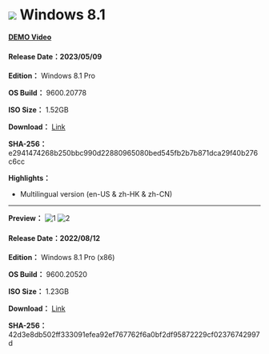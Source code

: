 # <img src="/icons/windows-8.svg"> Windows 8.1

**[DEMO Video](https://youtu.be/3jFePP3rs_g)**

#### Release Date：2023/05/09

**Edition：** Windows 8.1 Pro

**OS Build：** 9600.20778

**ISO Size：** 1.52GB

**Download：** [Link](https://github.com/WhatTheBlock/WindowsSimplify/releases/download/iso/9600.20778_ML_230509.iso)

**SHA-256：** e2941474268b250bbc990d22880965080bed545fb2b7b871dca29f40b276c6cc

**Highlights：**
- Multilingual version (en-US & zh-HK & zh-CN)

----

**Preview：**
![1](/preview/9600.20520_x86_220812.png)
![2](/preview/9600.20520_x86_220812_2.png)

#### Release Date：2022/08/12

**Edition：** Windows 8.1 Pro (x86)

**OS Build：** 9600.20520

**ISO Size：** 1.23GB

**Download：** [Link](https://gmnfuedutw-my.sharepoint.com/:u:/g/personal/40543229_gm_nfu_edu_tw/EeqC6y4HfndHpmKdNcGULIkB4Ovqff_d_evXnlCa9nCFow?e=LBlbB5)

**SHA-256：** 42d3e8db502ff333091efea92ef767762f6a0bf2df95872229cf02376742997d
